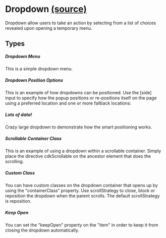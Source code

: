 Dropdown [(source)](https://github.com/bullhorn/novo-elements/blob/master/src/elements/dropdown)
================================================================================================

Dropdown allow users to take an action by selecting from a list of choices revealed upon opening a temporary menu.

Types
-----

##### Dropdown Menu

This is a simple dropdown menu.

<code-example example="basic-drop-down"></code-example>


##### Dropdown Position Options

This is an example of how dropdowns can be positioned. Use the \[side\] input to specify how the popup positions or re\-positions itself on the page using a preferred location and one or more fallback locations:

<code-example example="position-drop-down"></code-example>

##### Lots of data!

Crazy large dropdown to demonstrate how the smart positioning works.

<code-example example="large-drop-down"></code-example>

##### Scrollable Container Class

This is an example of using a dropdown within a scrollable container. Simply place the directive cdkScrollable on the ancestor element that does the scrolling.

<code-example example="scrollable-drop-down"></code-example>

##### Custom Class

You can have custom classes on the dropdown container that opens up by using the "containerClass" property. Use scrollStrategy to close, block or reposition the dropdown when the parent scrolls. The default scrollStrategy is reposition.

<code-example example="custom-drop-down"></code-example>

##### Keep Open

You can set the "keepOpen" property on the "item" in order to keep it from closing the dropdown automatically.

<code-example example="multi-drop-down"></code-example>
